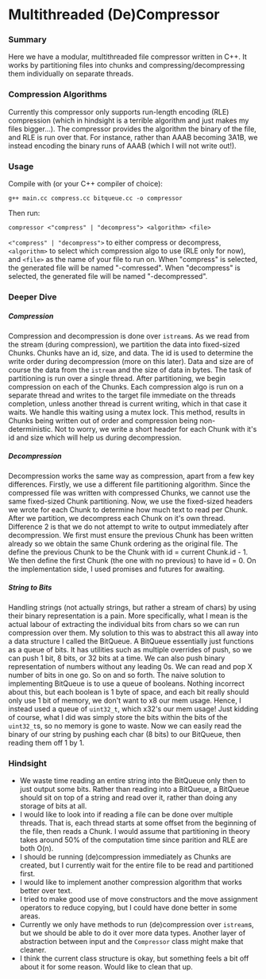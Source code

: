 # Multithreaded (De)Compressor

### Summary

Here we have a modular, multithreaded file compressor written in C++. 
It works by partitioning files into chunks and compressing/decompressing
them individually on separate threads.

### Compression Algorithms

Currently this compressor only supports run-length encoding (RLE) 
compression (which in hindsight is a terrible algorithm and just 
makes my files bigger...). The compressor provides the algorithm 
the binary of the file, and RLE is run over that. For instance,
rather than AAAB becoming 3A1B, we instead encoding the binary
runs of AAAB (which I will not write out!).

### Usage

Compile with (or your C++ compiler of choice):
```
g++ main.cc compress.cc bitqueue.cc -o compressor
```
Then run:
```
compressor <"compress" | "decompress"> <algorithm> <file>
```
`<"compress" | "decompress">` to either compress or decompress, 
`<algorithm>` to select which compression algo to use (RLE only for now), 
and `<file>` as the name of your file to run on. When "compress" is 
selected, the generated file will be named "<file>-comressed". When 
"decompress" is selected, the generated file will be named 
"<file>-decompressed".

### Deeper Dive

##### Compression

Compression and decompression is done over `istream`s. As we read from 
the stream (during compression), we partition the data into fixed-sized
Chunks. Chunks have an id, size, and data. The id is used to determine 
the write order during decompression (more on this later). Data and size 
are of course the data from the `istream` and the size of data in bytes. 
The task of partitioning is run over a single thread. After partitioning, 
we begin compression on each of the Chunks. Each compression algo is run 
on a separate thread and writes to the target file immediate on the 
threads completion, unless another thread is current writing, which
in that case it waits. We handle this waiting using a mutex lock. 
This method, results in Chunks being written out of order and 
compression being non-deterministic. Not to worry, we write a short header 
for each Chunk with it's id and size which will help us during decompression.

##### Decompression

Decompression works the same way as compression, apart from a few key 
differences. Firstly, we use a different file partitioning algorithm. 
Since the compressed file was written with compressed Chunks, we cannot 
use the same fixed-sized Chunk partitioning. Now, we use the fixed-sized
headers we wrote for each Chunk to determine how much text to read per 
Chunk. After we partition, we decompress each Chunk on it's own thread.
Difference 2 is that we do not attempt to write to output immediately 
after decompression. We first must ensure the previous Chunk has been 
written already so we obtain the same Chunk ordering as the original file. 
The define the previous Chunk to be the Chunk with id = current Chunk.id - 
1\. We then define the first Chunk (the one with no previous) to have id = 0.
On the implementation side, I used promises and futures for awaiting.

##### String to Bits

Handling strings (not actually strings, but rather a stream of chars) by 
using their binary representation is a pain. More specifically, what I mean 
is the actual labour of extracting the individual bits from chars so we can
run compression over them. My solution to this was to abstract this all away 
into a data structure I called the BitQueue. A BitQueue essentially just 
functions as a queue of bits. It has utilities such as multiple overrides of 
push, so we can push 1 bit, 8 bits, or 32 bits at a time. We can also push 
binary representation of numbers without any leading 0s. We can read and pop 
X number of bits in one go. So on and so forth. The naive solution to 
implementing BitQueue is to use a queue of booleans. Nothing incorrect about 
this, but each boolean is 1 byte of space, and each bit really should only 
use 1 bit of memory, we don't want to x8 our mem usage. Hence, I instead 
used a queue of `uint32_t`, which x32's our mem usage! Just kidding of 
course, what I did was simply store the bits within the bits of the 
`uint32_t`s, so no memory is gone to waste. Now we can easily read the 
binary of our string by pushing each char (8 bits) to our BitQueue, 
then reading them off 1 by 1.

### Hindsight

- We waste time reading an entire string into the BitQueue only then to 
just output some bits. Rather than reading into a BitQueue, a BitQueue 
should sit on top of a string and read over it, rather than doing any 
storage of bits at all. 
- I would like to look into if reading a file can be done over multiple 
threads. That is, each thread starts at some offset from the beginning 
of the file, then reads a Chunk. I would assume that partitioning in 
theory takes around 50% of the computation time since parition and RLE are
both O(n).
- I should be running (de)compression immediately as Chunks are created, 
but I currently wait for the entire file to be read and partitioned first.
- I would like to implement another compression algorithm that works better 
over text. 
- I tried to make good use of move constructors and the move assignment 
operators to reduce copying, but I could have done better in some areas.
- Currently we only have methods to run (de)compression over `istream`s, 
but we should be able to do it over more data types. Another layer of 
abstraction between input and the `Compressor` class might make that cleaner.
- I think the current class structure is okay, but something feels a bit 
off about it for some reason. Would like to clean that up.
